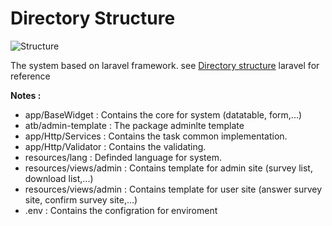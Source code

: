 # Directory Structure
   ![Structure](https://lh3.googleusercontent.com/i1cA72JZLMBl6ktfLb8Ik_n44O40bAuICy3J0OfDkrV07QXgfZUbYJ3bsEPpigisXq3r-e49r-Z-UTj2RYEj=w1855-h965-rw)
   
   The system based on laravel framework. see [Directory structure](https://laravel.com/docs/5.6/structure#the-root-app-directory) laravel for reference<br>
   
   **Notes :**
   * app/BaseWidget : Contains the core for system (datatable, form,...)
   * atb/admin-template : The package adminlte template
   * app/Http/Services : Contains the task common implementation.
   * app/Http/Validator : Contains the validating.
   * resources/lang : Definded language for system.
   * resources/views/admin : Contains template for admin site (survey list, download list,...)
   * resources/views/admin : Contains template for user site (answer survey site, confirm survey site,...) 
   * .env : Contains the configration for enviroment